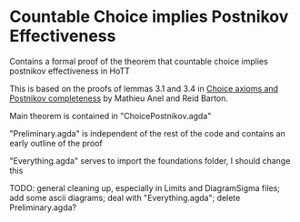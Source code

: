 # Countable Choice implies Postnikov Effectiveness
Contains a formal proof of the theorem that countable choice implies postnikov effectiveness in HoTT

This is based on the proofs of lemmas 3.1 and 3.4 in [Choice axioms and Postnikov completeness](https://arxiv.org/abs/2403.19772) by Mathieu Anel and Reid Barton.


Main theorem is contained in "ChoicePostnikov.agda"

"Preliminary.agda" is independent of the rest of the code and contains an early outline of the proof

"Everything.agda" serves to import the foundations folder, I should change this

TODO: general cleaning up, especially in Limits and DiagramSigma files; add some ascii diagrams; deal with "Everything.agda"; delete Preliminary.agda?
